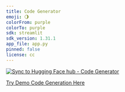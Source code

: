 ```yaml
---
title: Code Generator
emoji: 🌖
colorFrom: purple
colorTo: purple
sdk: streamlit
sdk_version: 1.31.1
app_file: app.py
pinned: false
license: cc
---
```


[![Sync to Hugging Face hub - Code Generator](https://github.com/mnbrshd/CodeGenerator/actions/workflows/main.yml/badge.svg)](https://github.com/mnbrshd/CodeGenerator/actions/workflows/main.yml)


[Try Demo Code Generation Here](https://huggingface.co/spaces/mnbrshd/CodeGenerator)
